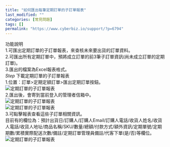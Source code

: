 ```yaml
---
title: "如何匯出每筆定期訂單的子訂單報表"
last_modified: ""
categories: [常見問題]
tags: []
permalink: "https://www.cyberbiz.io/support/?p=6794"
---
```


功能說明  
1.可匯出定期訂單的子訂單報表，來查核未來要出貨的訂單資料。  
2.可匯出所有定期訂單中，預將成立訂單的前3筆子訂單資訊(尚未成立訂單的定期訂單)。  
3.匯出的檔案為Excel報表格式。  
_Step_ 下載定期訂單的子訂單報表  
1.位置：訂單>定期定額訂單>匯出定期訂單按鈕。  
![定期訂單的子訂單報表](https://www.cyberbiz.co/support/wp-content/uploads/2020/04/子訂單報表01.png)  
2.匯出後，會寄到當前登入的管理者信箱中。  
![定期訂單的子訂單報表](https://www.cyberbiz.co/support/wp-content/uploads/2020/04/子訂單報表02.jpg)  
![定期訂單的子訂單報表](https://www.cyberbiz.co/support/wp-content/uploads/2020/04/子訂單報表04.png)  
3.可點擊報表查看這些子訂單相關資訊。  
目前有的欄位為：預計出貨日/訂購人/訂購人Email/訂購人電話/收貨人姓名/收貨人電話/收貨人地址/商品名稱/SKU/數量/總額/付款方式/額外資訊/定期單號/定期期數/累積實際配送次數/備註/定期訂單管理員備註/代客下單(是/否)等欄位。  
![定期訂單的子訂單報表](https://www.cyberbiz.co/support/wp-content/uploads/2020/04/子訂單報表03.png)  

